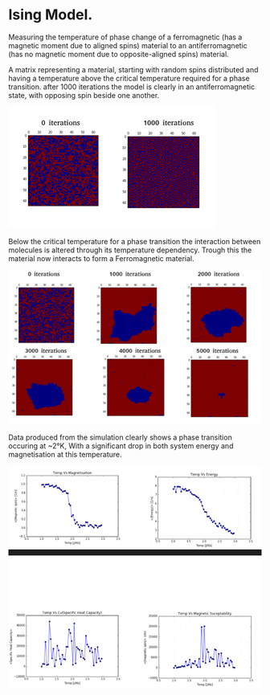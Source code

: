 
# Ising Model.

Measuring the temperature of phase change of a ferromagnetic (has a magnetic moment due to aligned spins) material to an antiferromagnetic (has no magnetic moment due to opposite-aligned spins) material. 

A matrix representing a material, starting with random spins distributed and having a temperature above the critical temperature required for a phase transition. after 1000 iterations the model is clearly in an antiferromagnetic state, with opposing spin beside one another.

![alt text](ising_disorder.PNG)

Below the critical temperature for a phase transition the interaction between molecules is altered through its temperature dependency. Trough this the material now interacts to form a Ferromagnetic material.

![alt text](Ising_state_change.PNG)

Data produced from the simulation clearly shows a phase transition occuring at ~2°K, With a significant drop in both system energy and magnetisation at this temperature. 

![alt text](Phase_transition.PNG)

